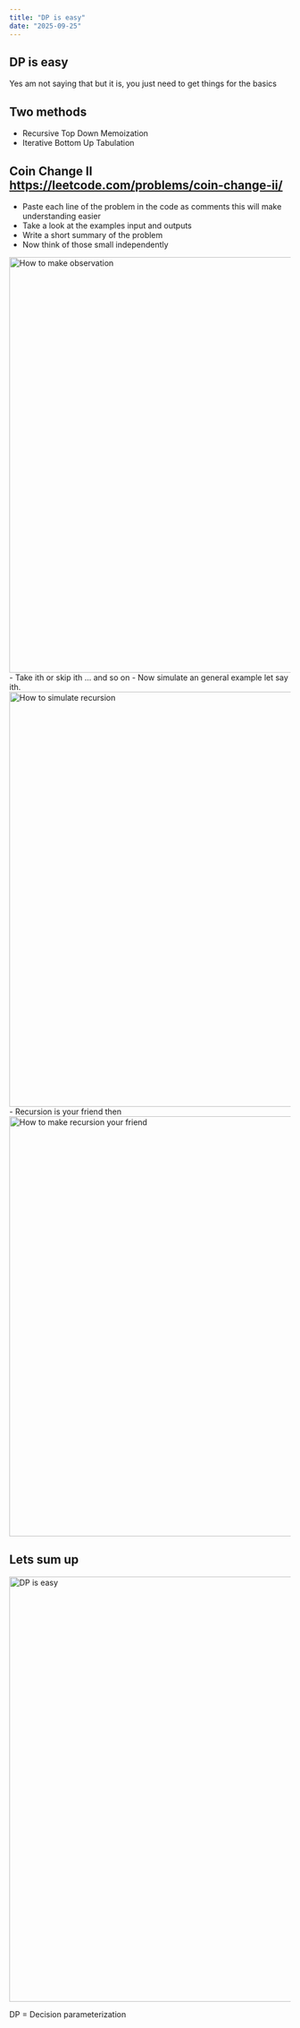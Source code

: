 ```yaml
---
title: "DP is easy"
date: "2025-09-25"
---
```


## DP is easy

Yes am not saying that but it is, you just need to get things for the basics

## Two methods

- Recursive Top Down Memoization
- Iterative Bottom Up Tabulation

## Coin Change II https://leetcode.com/problems/coin-change-ii/

- Paste each line of the problem in the code as comments this will make understanding easier
- Take a look at the examples input and outputs
- Write a short summary of the problem
- Now think of those small independently
<img width="1326" height="743" alt="How to make observation" src="https://github.com/user-attachments/assets/df8553cc-f554-4e77-b359-f49cd2569a3b" />
- Take ith or skip ith ... and so on
- Now simulate an general example let say ith.
<img width="1328" height="742" alt="How to simulate recursion" src="https://github.com/user-attachments/assets/5e7aa784-7a31-4a71-978b-a0748370c752" />
- Recursion is your friend then
<img width="1333" height="751" alt="How to make recursion your friend" src="https://github.com/user-attachments/assets/8d648118-85b5-4c4d-853f-25d97cedd2cc" />

## Lets sum up

<img width="1335" height="760" alt="DP is easy" src="https://github.com/user-attachments/assets/9ec330eb-448e-40d6-bd0c-9b0720857ab9" />

DP = Decision parameterization
